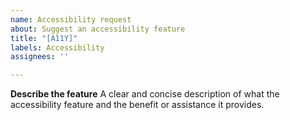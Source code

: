 ```yaml
---
name: Accessibility request
about: Suggest an accessibility feature
title: "[A11Y]"
labels: Accessibility
assignees: ''

---
```


**Describe the feature**
A clear and concise description of what the accessibility feature and the benefit or assistance it provides.
